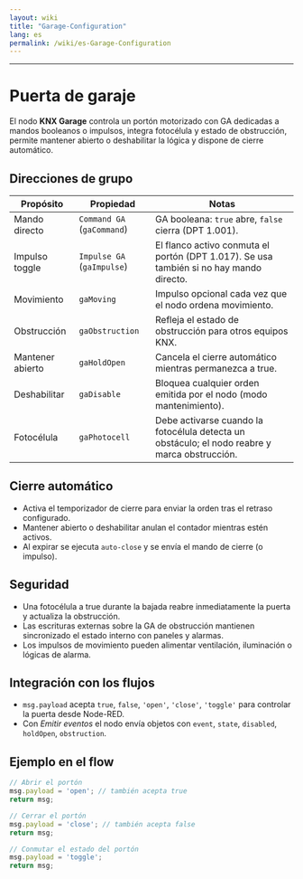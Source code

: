 ```yaml
---
layout: wiki
title: "Garage-Configuration"
lang: es
permalink: /wiki/es-Garage-Configuration
---
```

---
# Puerta de garaje
El nodo **KNX Garage** controla un portón motorizado con GA dedicadas a mandos booleanos o impulsos, integra fotocélula y estado de obstrucción, permite mantener abierto o deshabilitar la lógica y dispone de cierre automático.
## Direcciones de grupo
|Propósito|Propiedad|Notas|
|--|--|--|
| Mando directo | `Command GA` (`gaCommand`) | GA booleana: `true` abre, `false` cierra (DPT 1.001). |
| Impulso toggle | `Impulse GA` (`gaImpulse`) | El flanco activo conmuta el portón (DPT 1.017). Se usa también si no hay mando directo. |
| Movimiento | `gaMoving` | Impulso opcional cada vez que el nodo ordena movimiento. |
| Obstrucción | `gaObstruction` | Refleja el estado de obstrucción para otros equipos KNX. |
| Mantener abierto | `gaHoldOpen` | Cancela el cierre automático mientras permanezca a true. |
| Deshabilitar | `gaDisable` | Bloquea cualquier orden emitida por el nodo (modo mantenimiento). |
| Fotocélula | `gaPhotocell` | Debe activarse cuando la fotocélula detecta un obstáculo; el nodo reabre y marca obstrucción. |
## Cierre automático
- Activa el temporizador de cierre para enviar la orden tras el retraso configurado.
- Mantener abierto o deshabilitar anulan el contador mientras estén activos.
- Al expirar se ejecuta `auto-close` y se envía el mando de cierre (o impulso).
## Seguridad
- Una fotocélula a true durante la bajada reabre inmediatamente la puerta y actualiza la obstrucción.
- Las escrituras externas sobre la GA de obstrucción mantienen sincronizado el estado interno con paneles y alarmas.
- Los impulsos de movimiento pueden alimentar ventilación, iluminación o lógicas de alarma.
## Integración con los flujos
- `msg.payload` acepta `true`, `false`, `'open'`, `'close'`, `'toggle'` para controlar la puerta desde Node-RED.
- Con *Emitir eventos* el nodo envía objetos con `event`, `state`, `disabled`, `holdOpen`, `obstruction`.
## Ejemplo en el flow
```javascript
// Abrir el portón
msg.payload = 'open'; // también acepta true
return msg;
```
```javascript
// Cerrar el portón
msg.payload = 'close'; // también acepta false
return msg;
```
```javascript
// Conmutar el estado del portón
msg.payload = 'toggle';
return msg;
```
